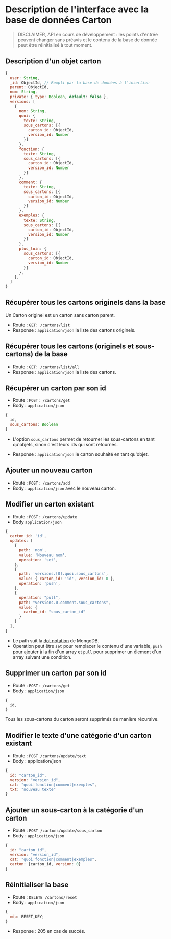 # Description de l'interface avec la base de données Carton

> DISCLAIMER, API en cours de développement : les points d'entrée peuvent changer sans préavis et le contenu de la base de donnée peut être réinitialisé à tout moment.

## Description d'un objet carton

```javascript
{
  user: String,
  _id: ObjectId, // Rempli par la base de données à l'insertion
  parent: ObjectId,
  nom: String,
  private: { type: Boolean, default: false },
  versions: [
    {
      nom: String,
      quoi: {
        texte: String,
        sous_cartons: [{
          carton_id: ObjectId,
          version_id: Number
        }]
      },
      fonction: {
        texte: String,
        sous_cartons: [{
          carton_id: ObjectId,
          version_id: Number
        }]
      },
      comment: {
        texte: String,
        sous_cartons: [{
          carton_id: ObjectId,
          version_id: Number
        }]
      },
      exemples: {
        texte: String,
        sous_cartons: [{
          carton_id: ObjectId,
          version_id: Number
        }]
      },
      plus_loin: {
        sous_cartons: [{
          carton_id: ObjectId,
          version_id: Number
        }]
      },
    },
  ]
}
```

## Récupérer tous les cartons originels dans la base

Un Carton originel est un carton sans carton parent.

- Route : `GET: /cartons/list`
- Response : `application/json` la liste des cartons originels.

## Récupérer tous les cartons (originels et sous-cartons) de la base

- Route : `GET: /cartons/list/all`
- Response : `application/json` la liste des cartons.

## Récupérer un carton par son id

- Route : `POST: /cartons/get`
- Body : `application/json`

```javascript
{
  id,
  sous_cartons: Boolean
}
```

- L'option `sous_cartons` permet de retourner les sous-cartons en tant qu'objets, sinon c'est leurs ids qui sont retournés.

- Response : `application/json` le carton souhaité en tant qu'objet.

## Ajouter un nouveau carton

- Route : `POST: /cartons/add`
- Body : `application/json` avec le nouveau carton.

## Modifier un carton existant

- Route : `POST: /cartons/update`
- Body `application/json`

```javascript
{
  carton_id: 'id',
  updates: [
    {
      path: 'nom',
      value: 'Nouveau nom',
      operation: 'set',
    },
    {
      path: 'versions.[0].quoi.sous_cartons',
      value: { carton_id: 'id', version_id: 0 },
      operation: 'push',
    },
    {
      operation: "pull",
      path: "versions.0.comment.sous_cartons",
      value: {
        carton_id: "sous_carton_id"
      }
    }
  ],
}
```

- Le path suit la [dot notation](https://docs.mongodb.com/manual/core/document/#document-dot-notation) de MongoDB.
- Operation peut être `set` pour remplacer le contenu d'une variable, `push` pour ajouter à la fin d'un array et `pull` pour supprimer un élement d'un array suivant une condition.

## Supprimer un carton par son id

- Route : `POST: /cartons/get`
- Body : `application/json`

```javascript
{
  id,
}
```

Tous les sous-cartons du carton seront supprimés de manière récursive.

## Modifier le texte d'une catégorie d'un carton existant

- Route : `POST /cartons/update/text`
- Body : application/json

```javascript
{
  id: "carton_id",
  version: "version_id",
  cat: "quoi|fonction|comment|exemples",
  txt: "nouveau texte"
}
```

## Ajouter un sous-carton à la catégorie d'un carton

- Route : `POST /cartons/update/sous_carton`
- Body : `application/json`

```javascript
{
  id: "carton_id",
  version: "version_id",
  cat: "quoi|fonction|comment|exemples",
  carton: {carton_id, version: 0}
}
```

## Réinitialiser la base

- Route : `DELETE /cartons/reset`
- Body : `application/json`

```javascript
{
  mdp: RESET_KEY;
}
```

- Response : 205 en cas de succès.
